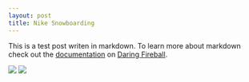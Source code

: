 ```yaml
---
layout: post
title: Nike Snowboarding
---
```


This is a test post writen in markdown. To learn more about markdown check out the [documentation](http://daringfireball.net/projects/markdown/) on [Daring Fireball](http://daringfireball.net/).

<img src="http://i.dailymail.co.uk/i/pix/2009/09/29/article-1216923-06A14094000005DC-502_468x376.jpg"/>
<img src="http://i.dailymail.co.uk/i/pix/2009/10/29/article-1223824-0701A89D000005DC-174_468x247_popup.jpg"/>
